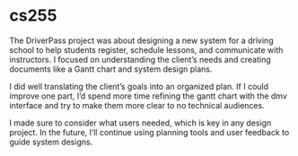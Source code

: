 # cs255
The DriverPass project was about designing a new system for a driving school to help students register, schedule lessons, and communicate with instructors. I focused on understanding the client’s needs and creating documents like a Gantt chart and system design plans.

I did well translating the client’s goals into an organized plan. If I could improve one part, I’d spend more time refining the gantt chart with the dmv interface and try to make them more clear to no technical audiences.

I made sure to consider what users needed, which is key in any design project. In the future, I’ll continue using planning tools and user feedback to guide system designs.
